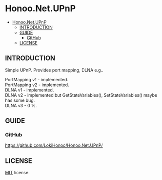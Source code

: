 # Honoo.Net.UPnP

- [Honoo.Net.UPnP](#honoonetupnp)
  - [INTRODUCTION](#introduction)
  - [GUIDE](#guide)
    - [GitHub](#github)
  - [LICENSE](#license)

## INTRODUCTION

Simple UPnP. Provides port mapping, DLNA e.g..

PortMapping v1 - implemented.  
PortMapping v2 - implemented.  
DLNA v1 - implemented.  
DLNA v2 - implemented but GetStateVariables(), SetStateVariables() maybe has some bug.  
DLNA v3 - 0 %.

## GUIDE

### GitHub

<https://github.com/LokiHonoo/Honoo.Net.UPnP/>

## LICENSE

[MIT](LICENSE) license.
